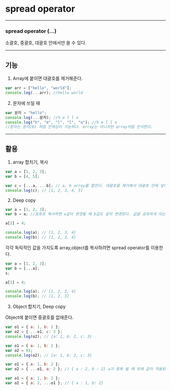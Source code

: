 # spread operator

---

### spread operator (...)

소괄호, 중괄호, 대괄호 안에서만 쓸 수 있다.

---

## 기능

1. Array에 붙이면 대괄호를 제거해준다.

```js
var arr = ["hello", "world"];
console.log(...arr); //hello world
```

2. 문자에 쓰일 때

```js
var 문자 = "hello";
console.log(...문자); //h e l l o
console.log("h", "e", "l", "l", "o"); //h e l l o
//문자는 문자[0] 처럼 인덱싱이 가능하다. array는 아니지만 array처럼 인식한다.
```

---

## 활용

1. array 합치기, 복사

```js
var a = [1, 2, 3];
var b = [4, 5];

var c = [...a, ...b]; // a, b array를 합친다. 대괄호를 제거해서 대괄호 안에 넣어준것.
console.log(c); // [1, 2, 3, 4, 5]
```

2. Deep copy

```js
var a = [1, 2, 3];
var b = a; //등호로 복사하면 a값이 변경될 때 b값도 같이 변경된다. 값을 공유하게 되는 문제.

a[3] = 4;

console.log(a); // [1, 2, 3, 4]
console.log(b); // [1, 2, 3, 4]
```

각각 독릭적인 값을 가지도록 array,object를 복사하려면 spread operator를 이용한다.

```js
var a = [1, 2, 3];
var b = [...a];
s;

a[3] = 4;

console.log(a); // [1, 2, 3, 4]
console.log(b); // [1, 2, 3]
```

3. Object 합치기, Deep copy

Object에 붙이면 중괄호를 없애준다.

```js
var o1 = { a: 1, b: 2 };
var o2 = { ...o1, c: 3 };
console.log(o2); // {a: 1, b: 2, c: 3}
```

```js
var o1 = { a: 1, b: 2 };
var o2 = 01;
console.log(o2); // {a: 1, b: 2, c: 3}
```

```js
var o1 = { a: 1, b: 2 };
var o2 = { ...o1, a: 2 }; // { a : 2, b : 2} a가 중복 될 때 뒤에 값이 적용된다.

var o1 = { a: 1, b: 2 };
var o2 = { a: 2, ...o1 }; // { a : 1, b: 2}
```
